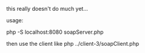 this really doesn't do much yet...

usage:

php -S localhost:8080 soapServer.php

then use the client like php ../client-3/soapClient.php